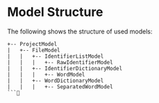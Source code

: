 # Model Structure

The following shows the structure of used models:

```
+-- ProjectModel
|   +-- FileModel
|   |   +-- IdentifierListModel
|   |   |   +-- RawIdentifierModel
|   |   +-- IdentifierDictionaryModel
|   |   |   +-- WordModel
|   |   +-- WordDictionaryModel
|   |   |   +-- SeparatedWordModel
```